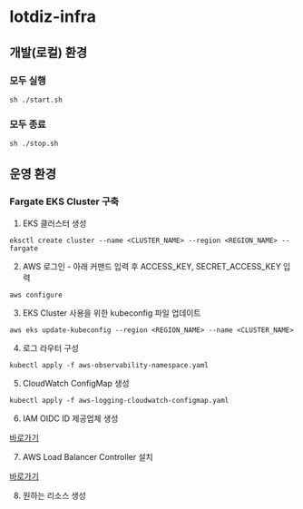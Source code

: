 # lotdiz-infra

## 개발(로컬) 환경

### 모두 실행

```shell
sh ./start.sh
```

### 모두 종료

```shell
sh ./stop.sh
```

## 운영 환경

### Fargate EKS Cluster 구축

1. EKS 클러스터 생성

```shell
eksctl create cluster --name <CLUSTER_NAME> --region <REGION_NAME> --fargate
```

2. AWS 로그인 - 아래 커맨드 입력 후 ACCESS_KEY, SECRET_ACCESS_KEY 입력

```shell
aws configure
```

3. EKS Cluster 사용을 위한 kubeconfig 파일 업데이트

```
aws eks update-kubeconfig --region <REGION_NAME> --name <CLUSTER_NAME>
```

4. 로그 라우터 구성

```shell
kubectl apply -f aws-observability-namespace.yaml
```

5. CloudWatch ConfigMap 생성

```shell
kubectl apply -f aws-logging-cloudwatch-configmap.yaml
```

6. IAM OIDC ID 제공업체 생성

[바로가기](https://docs.aws.amazon.com/ko_kr/eks/latest/userguide/enable-iam-roles-for-service-accounts.html)

7. AWS Load Balancer Controller 설치

[바로가기](https://docs.aws.amazon.com/ko_kr/eks/latest/userguide/aws-load-balancer-controller.html)

8. 원하는 리소스 생성
